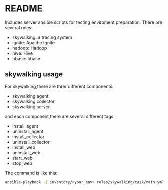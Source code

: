 # README 

Includes server ansible scripts for testing enviroment preparation.
There are several roles:

- skywalking: a tracing system
- ignite: Apache Ignite
- hadoop: Hadoop
- hive: Hive
- hbase: hbase

## skywalking usage

For skywalking,there are threr different components:

- skywalking agent
- skywalking collector
- skywalking server

and each component,there are several different tags:

- install_agent
- uninstall_agent
- install_collector
- uninstall_collector
- install_web
- uninstall_web
- start_web
- stop_web

The command is like this:

```sh
ansible-playbook -i inventory/<your_env> roles/skywalking/task/main.yml -tags <tag_name>
```
